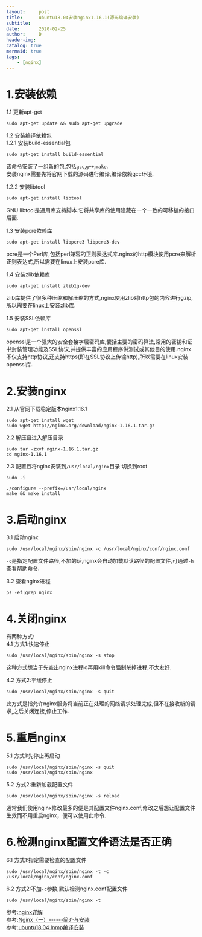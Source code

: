 ```yaml
---
layout:     post
title:      ubuntu18.04安装nginx1.16.1(源码编译安装)
subtitle:   
date:       2020-02-25
author:     D
header-img: 
catalog: true
mermaid: true
tags:
    - [nginx]
---
```


# 1.安装依赖
1.1 更新apt-get
```
sudo apt-get update && sudo apt-get upgrade
```

1.2 安装编译依赖包<br>
1.2.1 安装build-essential包
```
sudo apt-get install build-essential
```
该命令安装了一组新的包,包括`gcc`,`g++`,`make`.<br>
安装nginx需要先将官网下载的源码进行编译,编译依赖gcc环境.

1.2.2 安装libtool
```
sudo apt-get install libtool
```
GNU libtool是通用库支持脚本.它将共享库的使用隐藏在一个一致的可移植的接口后面.

1.3 安装pcre依赖库
```
sudo apt-get install libpcre3 libpcre3-dev
```
pcre是一个Perl库,包括perl兼容的正则表达式库.nginx的http模块使用pcre来解析正则表达式,所以需要在linux上安装pcre库.

1.4 安装zlib依赖库
```
sudo apt-get install zlib1g-dev
```
zlib库提供了很多种压缩和解压缩的方式,nginx使用zlib对http包的内容进行gzip,所以需要在linux上安装zlib库.

1.5 安装SSL依赖库
```
sudo apt-get install openssl
```
openssl是一个强大的安全套接字层密码库,囊括主要的密码算法,常用的密钥和证书封装管理功能及SSL协议,并提供丰富的应用程序供测试或其他目的使用.nginx不仅支持http协议,还支持https(即在SSL协议上传输http),所以需要在linux安装openssl库.

# 2.安装nginx
2.1 从官网下载稳定版本nginx1.16.1
```
sudo apt-get install wget
sudo wget http://nginx.org/download/nginx-1.16.1.tar.gz
```
2.2 解压且进入解压目录
```
sudo tar -zxvf nginx-1.16.1.tar.gz
cd nginx-1.16.1
```
2.3 配置且将nginx安装到`/usr/local/nginx`目录
切换到root
```
sudo -i  
```
```
./configure --prefix=/usr/local/nginx
make && make install
```
# 3.启动nginx
3.1 启动nginx
```
sudo /usr/local/nginx/sbin/nginx -c /usr/local/nginx/conf/nginx.conf
```
`-c`是指定配置文件路径,不加的话,nginx会自动加载默认路径的配置文件,可通过`-h`查看帮助命令.

3.2 查看nginx进程
```
ps -ef|grep nginx
```
# 4.关闭nginx
有两种方式:<br>
4.1 方式1:快速停止
```
sudo /usr/local/nginx/sbin/nginx -s stop
```
这种方式想当于先查出nginx进程id再用kill命令强制杀掉进程,不太友好.

4.2 方式2:平缓停止
```
sudo /usr/local/nginx/sbin/nginx -s quit
```
此方式是指允许nginx服务将当前正在处理的网络请求处理完成,但不在接收新的请求,之后关闭连接,停止工作.

# 5.重启nginx
5.1 方式1:先停止再启动
```
sudo /usr/local/nginx/sbin/nginx -s quit
sudo /usr/local/nginx/sbin/nginx 
```
5.2 方式2:重新加载配置文件
```
sudo /usr/local/nginx/sbin/nginx -s reload
```
通常我们使用nginx修改最多的便是其配置文件nginx.conf,修改之后想让配置文件生效而不用重启nginx，便可以使用此命令.

# 6.检测nginx配置文件语法是否正确
6.1 方式1:指定需要检查的配置文件
```
sudo /usr/local/nginx/sbin/nginx -t -c /usr/local/nginx/conf/nginx.conf
```
6.2 方式2:不加`-c`参数,默认检测nginx.conf配置文件
```
sudo /usr/local/nginx/sbin/nginx -t
```

参考:[nginx详解](https://cnblogs.com/qiulovelinux/p/10417477.html)<br>
参考:[Nginx（一）------简介与安装](https://www.cnblogs.com/ysocean/p/9384877.html)<br>
参考:[ubuntu18.04 lnmp编译安装](https://jianshu.com/p/157fb7f28bf7)<br>


